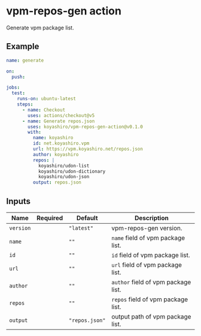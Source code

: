 # vpm-repos-gen action

Generate vpm package list.

## Example

```yaml
name: generate

on:
  push:

jobs:
  test:
    runs-on: ubuntu-latest
    steps:
      - name: Checkout
        uses: actions/checkout@v5
      - name: Generate repos.json
        uses: koyashiro/vpm-repos-gen-action@v0.1.0
        with:
          name: koyashiro
          id: net.koyashiro.vpm
          url: https://vpm.koyashiro.net/repos.json
          author: koyashiro
          repos: |
            koyashiro/udon-list
            koyashiro/udon-dictionary
            koyashiro/udon-json
          output: repos.json
```

## Inputs

| Name      | Required | Default        | Description                         |
| --------- | -------- | -------------- | ----------------------------------- |
| `version` |          | `"latest"`     | vpm-repos-gen version.              |
| `name`    |          | `""`           | `name` field of vpm package list.   |
| `id`      |          | `""`           | `id` field of vpm package list.     |
| `url`     |          | `""`           | `url` field of vpm package list.    |
| `author`  |          | `""`           | `author` field of vpm package list. |
| `repos`   |          | `""`           | `repos` field of vpm package list.  |
| `output`  |          | `"repos.json"` | output path of vpm package list.    |
